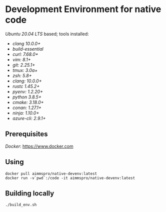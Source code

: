 # Development Environment for native code

_Ubuntu 20.04 LTS_ based; tools installed:

 * _clang 10.0.0+_
 * _build-essential_
 * _curl: 7.68.0+_
 * _vim: 8.1+_
 * _git: 2.25.1+_
 * _tmux: 3.0a+_
 * _zsh: 5.8+_
 * _clang: 10.0.0+_
 * _rustc 1.45.2+_
 * _pyenv: 1.2.20+_
 * _python 3.8.5+_
 * _cmake: 3.18.0+_
 * _conan: 1.27.1+_
 * _ninja: 1.10.0+_
 * _azure-cli: 2.9.1+_

## Prerequisites

_Docker_: https://www.docker.com

## Using

~~~~
docker pull aimmspro/native-devenv:latest
docker run -v`pwd`:/code -it aimmspro/native-devenv:latest
~~~~

## Building locally
 
~~~~
./build_env.sh
~~~~
